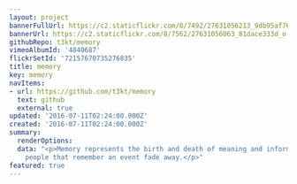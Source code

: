 ```yaml
---
layout: project
bannerFullUrl: https://c2.staticflickr.com/8/7492/27631056213_9db95af760_o.jpg
bannerUrl: https://c2.staticflickr.com/8/7562/27631056063_81dace333d_o.jpg
githubRepo: t3kt/memory
vimeoAlbumId: '4040687'
flickrSetId: '72157670735276835'
title: memory
key: memory
navItems:
- url: https://github.com/t3kt/memory
  text: github
  external: true
updated: '2016-07-11T02:24:00.000Z'
created: '2016-07-11T02:24:00.000Z'
summary:
  renderOptions: 
  data: "<p>Memory represents the birth and death of meaning and information as the
    people that remember an event fade away.</p>"
featured: true
---
```

